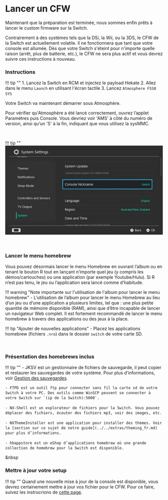 # Lancer un CFW

Maintenant que la préparation est terminée, nous sommes enfin prêts à lancer le custom firmware sur la Switch.

Contrairement à des systèmes tels que la DSi, la Wii, ou la 3DS, le CFW de la Switch est actuellement volatile. Il ne fonctionnera que tant que votre console est allumée. Dès que votre Switch s'éteint pour n'importe quelle raison (arrêt, plus de batterie, etc.), le CFW ne sera plus actif et vous devrez suivre ces instructions à nouveau.
&nbsp;

### Instructions

!!! tip ""
    1. Lancez la Switch en RCM et injectez le payload Hekate
    2. Allez dans le menu `Launch` en utilisant l'écran tactile
    3. Lancez `Atmosphere FSS0 SYS`

Votre Switch va maintenant démarrer sous Atmosphère.

Pour vérifier qu'Atmosphère a été lancé correctement, ouvrez l’applet Paramètres puis Console. Vous devriez voir 'AMS' à côté du numéro de version, ainsi qu’un 'S' à la fin, indiquant que vous utilisez la sysMMC.

&nbsp;

!!! tip ""
    ![Atmosphere version string](../img/launching_cfw_atmosphere_version_string.jpg)

&nbsp;

### Lancer le menu homebrew

Vous pouvez désormais lancer le menu Homebrew en ouvrant l’album ou en tenant le bouton R tout en lançant n’importe quel jeu (y compris les démos/cartouches) ou une application (par exemple Youtube/Hulu). Si R n’est pas tenu, le jeu ou l’application sera lancé comme d’habitude.
    
!!! warning "Note importante sur l'utilisation de l'album pour lancer le menu homebrew"
    - L’utilisation de l’album pour lancer le menu Homebrew au lieu d’un jeu ou d’une application a plusieurs limites, tel que : une plus petite quantité de mémoire disponible (RAM), ainsi que d’être incapable de lancer un navigateur Web complet. Il est fortement recommandé de lancer le menu homebrew à travers des applications ou des jeux à la place.
    
!!! tip "Ajouter de nouvelles applications"
    - Placez les applications homebrew (fichiers `.nro`) dans le dossier `switch` de votre carte SD.

&nbsp;

### Présentation des homebrews inclus

!!! tip ""
    - JKSV est un gestionnaire de fichiers de sauvegarde, il peut copier et restaurer les sauvegardes de votre système. Pour plus d’informations, voir [Gestion des sauvegardes](../../extras/save_management_fr.md).

    - FTPD est un outil ftp pour connecter sans fil la carte sd de votre Switch à votre PC. Des outils comme WinSCP peuvent se connecter à votre Switch sur `(ip de la Switch):5000`.

    - NX-Shell est un explorateur de fichiers pour la Switch. Vous pouvez déplacer des fichiers, écouter des fichiers mp3, voir des images, etc.

    - NXThemeInstaller est une application pour installer des thèmes. Voir la [section sur ce sujet de notre guide](../../extras/theming_fr.md) pour plus d’informations.

    - hbappstore est un eShop d’applications homebrew où une grande collection de homebrew pour la Switch est disponible.

&nbsp

### Mettre à jour votre setup

!!! tip ""
        Quand une nouvelle mise à jour de la console est disponible, vous devrez certainement mettre à jour vos fichier pour le CFW. Pour ce faire, suivez les instrucrions de [cette page](../../extras/updating_fr.md).
